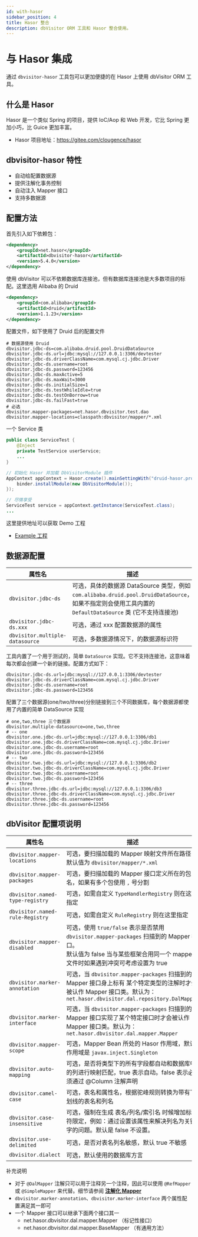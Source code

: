 ```yaml
---
id: with-hasor
sidebar_position: 4
title: Hasor 整合
description: dbVisitor ORM 工具和 Hasor 整合使用。
---
```

# 与 Hasor 集成

通过 `dbvisitor-hasor` 工具包可以更加便捷的在 Hasor 上使用 dbVisitor ORM 工具。

## 什么是 Hasor
Hasor 是一个类似 Spring 的项目，提供 IoC/Aop 和 Web 开发，它比 Spring 更加小巧，比 Guice 更加丰富。

- Hasor 项目地址：https://gitee.com/clougence/hasor

## dbvisitor-hasor 特性

- 自动给配置数据源
- 提供注解化事务控制
- 自动注入 Mapper 接口
- 支持多数据源

## 配置方法

首先引入如下依赖包：

```xml
<dependency>
    <groupId>net.hasor</groupId>
    <artifactId>dbvisitor-hasor</artifactId>
    <version>5.4.0</version>
</dependency>
```

使用 dbVisitor 可以不依赖数据库连接池，但有数据库连接池是大多数项目的标配。这里选用 Alibaba 的 Druid

```xml
<dependency>
    <groupId>com.alibaba</groupId>
    <artifactId>druid</artifactId>
    <version>1.1.23</version>
</dependency>
```

配置文件，如下使用了 Druid 后的配置文件

```properties
# 数据源使用 Druid
dbvisitor.jdbc-ds=com.alibaba.druid.pool.DruidDataSource
dbvisitor.jdbc-ds.url=jdbc:mysql://127.0.0.1:3306/devtester
dbvisitor.jdbc-ds.driverClassName=com.mysql.cj.jdbc.Driver
dbvisitor.jdbc-ds.username=root
dbvisitor.jdbc-ds.password=123456
dbvisitor.jdbc-ds.maxActive=5
dbvisitor.jdbc-ds.maxWait=3000
dbvisitor.jdbc-ds.initialSize=1
dbvisitor.jdbc-ds.testWhileIdle=true
dbvisitor.jdbc-ds.testOnBorrow=true
dbvisitor.jdbc-ds.failFast=true
# 必选
dbvisitor.mapper-packages=net.hasor.dbvisitor.test.dao
dbvisitor.mapper-locations=classpath:dbvisitor/mapper/*.xml
```

一个 Service 类

```java
public class ServiceTest {
    @Inject
    private TestService userService;
    ...
}
```

```java
// 初始化 Hasor 并加载 DbVisitorModule 插件
AppContext appContext = Hasor.create().mainSettingWith("druid-hasor.properties").build(binder -> {
    binder.installModule(new DbVisitorModule());
});

// 尽情享受
ServiceTest service = appContext.getInstance(ServiceTest.class);
...
```

这里提供地址可以获取 Demo 工程

- [Example 工程](https://gitee.com/zycgit/dbvisitor/tree/main/dbvisitor-example/hasor/)

## 数据源配置

| 属性名                             | 描述                                                                                                                 |
|---------------------------------|--------------------------------------------------------------------------------------------------------------------|
| `dbvisitor.jdbc-ds`             | 可选，具体的数据源 DataSource 类型，例如 `com.alibaba.druid.pool.DruidDataSource`，如果不指定则会使用工具内置的 `DefaultDataSource` 类 (它不支持连接池) |
| `dbvisitor.jdbc-ds.xxx`         | 可选，通过 xxx 配置数据源的属性                                                                                                 |
| `dbvisitor.multiple-datasource` | 可选，多数据源情况下，的数据源标识符                                                                                                 |

工具内置了一个用于测试的，简单 `DataSource` 实现。它不支持连接池，这意味着每次都会创建一个新的链接。配置方式如下：

```properties
dbvisitor.jdbc-ds.url=jdbc:mysql://127.0.0.1:3306/devtester
dbvisitor.jdbc-ds.driverClassName=com.mysql.cj.jdbc.Driver
dbvisitor.jdbc-ds.username=root
dbvisitor.jdbc-ds.password=123456
```

配置了三个数据源(one/two/three)分别链接到三个不同数据库，每个数据源都使用了内置的简单 DataSource 实现

```properties
# one,two,three 三个数据源
dbvisitor.multiple-datasource=one,two,three
# -- one
dbvisitor.one.jdbc-ds.url=jdbc:mysql://127.0.0.1:3306/db1
dbvisitor.one.jdbc-ds.driverClassName=com.mysql.cj.jdbc.Driver
dbvisitor.one.jdbc-ds.username=root
dbvisitor.one.jdbc-ds.password=123456
# -- two
dbvisitor.two.jdbc-ds.url=jdbc:mysql://127.0.0.1:3306/db2
dbvisitor.two.jdbc-ds.driverClassName=com.mysql.cj.jdbc.Driver
dbvisitor.two.jdbc-ds.username=root
dbvisitor.two.jdbc-ds.password=123456
# -- three
dbvisitor.three.jdbc-ds.url=jdbc:mysql://127.0.0.1:3306/db3
dbvisitor.three.jdbc-ds.driverClassName=com.mysql.cj.jdbc.Driver
dbvisitor.three.jdbc-ds.username=root
dbvisitor.three.jdbc-ds.password=123456
```

## dbVisitor 配置项说明

| 属性名                             | 描述                                                                                                                                |
|---------------------------------|-----------------------------------------------------------------------------------------------------------------------------------|
| `dbvisitor.mapper-locations`    | 可选，要扫描加载的 Mapper 映射文件所在路径，默认值为 `dbvisitor/mapper/*.xml`                                                                           |
| `dbvisitor.mapper-packages`     | 可选，要扫描加载的 Mapper 接口定义所在的包名，如果有多个包使用 `,` 号分割                                                                                       |
| `dbvisitor.named-type-registry` | 可选，如需自定义 `TypeHandlerRegistry` 则在这里指定                                                                                             |
| `dbvisitor.named-rule-Registry` | 可选，如需自定义 `RuleRegistry` 则在这里指定                                                                                                    |
| `dbvisitor.mapper-disabled`     | 可选，使用 `true/false` 表示是否禁用 `dbvisitor.mapper-packages` 扫描到的 Mapper 接口。<br/>默认值为 false 当与某些框架合用同一个 mapper 文件时如果遇到冲突可考虑设置为 true      |
| `dbvisitor.marker-annotation`   | 可选，当 `dbvisitor.mapper-packages` 扫描到的 Mapper 接口身上标有 某个特定类型的注解时才会被认作 Mapper 接口类。默认为：`net.hasor.dbvisitor.dal.repository.DalMapper` |
| `dbvisitor.marker-interface`    | 可选，当 `dbvisitor.mapper-packages` 扫描到的 Mapper 接口实现了某个特定接口时才会被认作 Mapper 接口类。默认为：`net.hasor.dbvisitor.dal.mapper.Mapper`             |
| `dbvisitor.mapper-scope`        | 可选，Mapper Bean 所处的 Hasor 作用域，默认作用域是 `javax.inject.Singleton`                                                                      |
| `dbvisitor.auto-mapping`        | 可选，是否将类型下的所有字段都自动和数据库中的列进行映射匹配，true 表示自动。false 表示必须通过 @Column 注解声明                                                                |                                                                                                                         
| `dbvisitor.camel-case`          | 可选，表名和属性名，根据驼峰规则转换为带有下划线的表名和列名                                                                                                    |                                                                                                                        
| `dbvisitor.case-insensitive`    | 可选，强制在生成 表名/列名/索引名 时候增加标识符限定，例如：通过设置该属性来解决列名为关键字的问题。默认是 false 不设置。                                                                |                                                                                                                               
| `dbvisitor.use-delimited`       | 可选，是否对表名列名敏感，默认 true 不敏感                                                                                                          |                                                                                                                               
| `dbvisitor.dialect`             | 可选，默认使用的数据库方言                                                                                                                     |

补充说明
- 对于 `@DalMapper` 注解只可以用于注释另一个注释，因此可以使用 `@RefMapper` 或 `@SimpleMapper` 来代替。细节请参阅 **[注解化 Mapper](../guides/dal/anno-mapper.mdx)**
- `dbvisitor.marker-annotation`、`dbvisitor.marker-interface` 两个属性配置满足其一即可
- 一个 Mapper 接口可以继承下面两个接口其一
    - net.hasor.dbvisitor.dal.mapper.Mapper （标记性接口）
    - net.hasor.dbvisitor.dal.mapper.BaseMapper （有通用方法）
